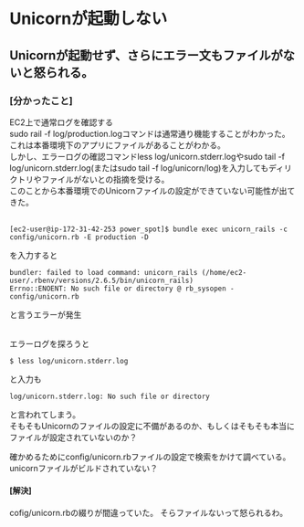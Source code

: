 # Unicornが起動しない

## Unicornが起動せず、さらにエラー文もファイルがないと怒られる。

### [分かったこと]
EC2上で通常ログを確認する  
sudo rail -f log/production.logコマンドは通常通り機能することがわかった。  
これは本番環境下のアプリにファイルがあることがわかる。  
しかし、エラーログの確認コマンドless log/unicorn.stderr.logやsudo tail -f log/unicorn.stderr.log(またはsudo tail -f log/unicorn/log)を入力してもディリクトリやファイルがないとの指摘を受ける。  
このことから本番環境でのUnicornファイルの設定ができていない可能性が出てきた。  
<br>

```
[ec2-user@ip-172-31-42-253 power_spot]$ bundle exec unicorn_rails -c config/unicorn.rb -E production -D
```
を入力すると
```
bundler: failed to load command: unicorn_rails (/home/ec2-user/.rbenv/versions/2.6.5/bin/unicorn_rails)
Errno::ENOENT: No such file or directory @ rb_sysopen - config/unicorn.rb
```
と言うエラーが発生  
<br>

エラーログを探ろうと
```
$ less log/unicorn.stderr.log
```
と入力も  
```
log/unicorn.stderr.log: No such file or directory
```
と言われてしまう。  
そもそもUnicornのファイルの設定に不備があるのか、もしくはそもそも本当にファイルが設定されていないのか？
<br>

確かめるためにconfig/unicorn.rbファイルの設定で検索をかけて調べている。  
unicornファイルがビルドされていない？
<br>

#### [解決]
cofig/unicorn.rbの綴りが間違っていた。
そらファイルないって怒られるわ。
